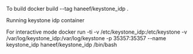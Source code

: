 To build
docker build --tag haneef/keystone_idp .

Running keystone idp container

For interactive mode
docker run -ti -v /etc/keystone_idp:/etc/keystone  -v /var/log/keystone_idp:/var/log/keystone -p 35357:35357  --name keystone_idp haneef/keystone_idp  /bin/bash





